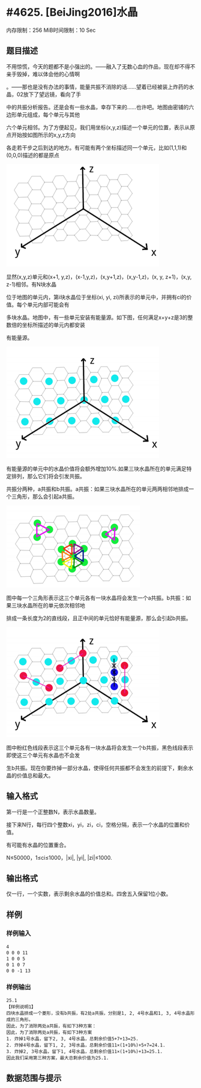 # #4625. [BeiJing2016]水晶

内存限制：256 MiB时间限制：10 Sec

## 题目描述

 不用惊慌，今天的题都不是小强出的。&mdash;&mdash;融入了无数心血的作品，现在却不得不亲手毁掉，难以体会他的心情啊

。&mdash;&mdash;那也是没有办法的事情，能量共振不消除的话&hellip;&hellip;望着已经被装上炸药的水晶，02放下了望远镜，看向了手

中的共振分析报告。还是会有一些水晶，幸存下来的&hellip;&hellip;也许吧。地图由密铺的六边形单元组成，每个单元与其他

六个单元相邻。为了方便起见，我们用坐标(x,y,z)描述一个单元的位置，表示从原点开始按如图所示的x,y,z方向

各走若干步之后到达的地方。有可能有两个坐标描述同一个单元，比如(1,1,1)和(0,0,0)描述的都是原点

![](upload/201606/1.png)

显然(x,y,z)单元和(x+1, y,z)，(x-1,y,z)，(x,y+1,z)，(x,y-1,z)，(x, y, z+1)，(x,y, z-1)相邻。有N块水晶

位于地图的单元内，第i块水晶位于坐标(xi, yi, zi)所表示的单元中，并拥有ci的价值。每个单元内部可能会有

多块水晶。地图中，有一些单元安装有能量源。如下图，任何满足x+y+z是3的整数倍的坐标所描述的单元内都安装

有能量源。

![](upload/201606/2.png)

有能量源的单元中的水晶价值将会额外增加10%.如果三块水晶所在的单元满足特定排列，那么它们将会引发共振。

共振分两种，a共振和b共振。a共振：如果三块水晶所在的单元两两相邻地排成一个三角形，那么会引起a共振。

![](upload/201606/3.png)

图中每一个三角形表示这三个单元各有一块水晶将会发生一个a共振。b共振：如果三块水晶所在的单元依次相邻地

排成一条长度为2的直线段，且正中间的单元恰好有能量源，那么会引起b共振。

![](upload/201606/4.png)

图中粉红色线段表示这三个单元各有一块水晶将会发生一个b共振，黑色线段表示即使这三个单元有水晶也不会发

生b共振。现在你要炸掉一部分水晶，使得任何共振都不会发生的前提下，剩余水晶的价值总和最大。

## 输入格式

第一行是一个正整数N，表示水晶数量。

接下来N行，每行四个整数xi，yi，zi，ci，空格分隔，表示一个水晶的位置和价值。

有可能有水晶的位置重合。

N&le;50000，1&le;ci&le;1000，|xi|, |yi|, |zi|&le;1000.

## 输出格式

仅一行，一个实数，表示剩余水晶的价值总和。四舍五入保留1位小数。

## 样例

### 样例输入

    
    4
    0 0 0 11
    1 0 0 5
    0 1 0 7
    0 0 -1 13
    

### 样例输出

    
    25.1
    【样例说明1】
    四块水晶排成一个菱形，没有b共振，有2处a共振，分别是1, 2, 4号水晶和1, 3, 4号水晶形成的三角形。
    因此，为了消除两处a共振，有如下3种方案：
    因此，为了消除两处a共振，有如下3种方案
    1. 炸掉1号水晶，留下2, 3, 4号水晶，总剩余价值5+7+13=25.
    2. 炸掉4号水晶，留下1, 2, 3号水晶，总剩余价值11×(1+10%)+5+7=24.1.
    3. 炸掉2, 3号水晶，留下1, 4号水晶，总剩余价值11×(1+10%)+13=25.1.
    因此我们采用第三种方案，最大总剩余价值为25.1.
    

## 数据范围与提示
